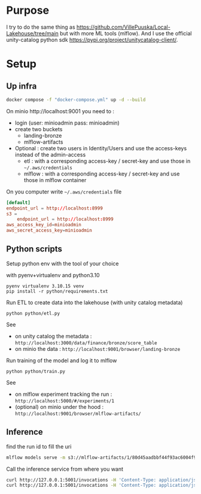 # Purpose

I try to do the same thing as https://github.com/VillePuuska/Local-Lakehouse/tree/main but with more ML tools (mlflow).
And I use the official unity-catalog python sdk https://pypi.org/project/unitycatalog-client/.


# Setup

## Up infra

````bash
docker compose -f "docker-compose.yml" up -d --build
````

On minio http://localhost:9001 you need to :
- login (user: minioadmin pass: minioadmin)
- create two buckets
    - landing-bronze
    - mlflow-artifacts
- Optional : create two users in Identity/Users and use the access-keys instead of the admin-access
    - etl : with a corresponding access-key / secret-key and use those in `~/.aws/credentials`
    - mlflow : with a corresponding access-key / secret-key and use those in mlflow container

On you computer write `~/.aws/credentials` file
````conf
[default]
endpoint_url = http://localhost:8999
s3 =
    endpoint_url = http://localhost:8999
aws_access_key_id=minioadmin
aws_secret_access_key=minioadmin
````

## Python scripts
Setup python env with the tool of your choice

with pyenv+virtualenv and python3.10
````
pyenv virtualenv 3.10.15 venv
pip install -r python/requirements.txt
````

Run ETL to create data into the lakehouse (with unity catalog metadata)
````
python python/etl.py
````

See 
 - on unity catalog the metadata : `http://localhost:3000/data/finance/bronze/score_table`
 - on minio the data : `http://localhost:9001/browser/landing-bronze`

Run training of the model and log it to mlflow
````
python python/train.py
````

See 
 - on mlflow experiment tracking the run : `http://localhost:5000/#/experiments/1`
 - (optional) on minio under the hood : `http://localhost:9001/browser/mlflow-artifacts/`

## Inference

find the run id to fill the uri
````bash
mlflow models serve -m s3://mlflow-artifacts/1/80d45aadbbf44f93ac6004f9d35c8deb/artifacts/model -p 5001
````

Call the inference service from where you want
````bash
curl http://127.0.0.1:5001/invocations -H 'Content-Type: application/json' -d '{"inputs":[{"x1":"0","x2":"1"}]}'
curl http://127.0.0.1:5001/invocations -H 'Content-Type: application/json' -d '{"inputs":[{"x1":"0","x2":"1"},{"x1":"3","x2":"4"}]}'

````